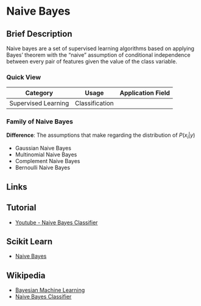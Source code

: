 # Naive Bayes

## Brief Description

Naive bayes are a set of supervised learning algorithms based on applying Bayes’ theorem with the “naive” assumption of conditional independence between every pair of features given the value of the class variable.

### Quick View

Category|Usage|Application Field
--------|-----|-----------------
Supervised Learning|Classification|

### Family of Naive Bayes

**Difference**: The assumptions that make regarding the distribution of $P(x_i|y)$

* Gaussian Naive Bayes
* Multinomial Naive Bayes
* Complement Naive Bayes
* Bernoulli Naive Bayes

## Links

## Tutorial

* [Youtube - Naive Bayes Classifier](https://youtu.be/CPqOCI0ahss)

## Scikit Learn

* [Naive Bayes](http://scikit-learn.org/stable/modules/naive_bayes.html)

## Wikipedia

* [Bayesian Machine Learning](http://fastml.com/bayesian-machine-learning/)
* [Naive Bayes Classifier](https://en.wikipedia.org/wiki/Naive_Bayes_classifier)
